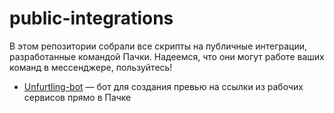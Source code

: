 # public-integrations
В этом репозитории собрали все скрипты на публичные интеграции, разработанные командой Пачки. Надеемся, что они могут работе ваших команд в мессенджере, пользуйтесь!
- [Unfurtling-bot](https://github.com/pachca/public-integrations/tree/886189a58185790f6ae0a37b249627f34d2e2fbd/scripts/unfurling-bot) — бот для создания превью на ссылки из рабочих сервисов прямо в Пачке
